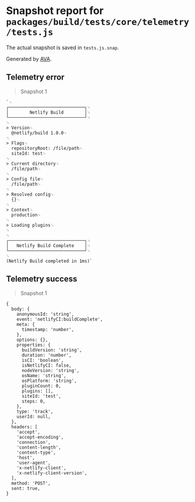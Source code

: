 # Snapshot report for `packages/build/tests/core/telemetry/tests.js`

The actual snapshot is saved in `tests.js.snap`.

Generated by [AVA](https://ava.li).

## Telemetry error

> Snapshot 1

    `␊
    ┌─────────────────────────────┐␊
    │        Netlify Build        │␊
    └─────────────────────────────┘␊
    ␊
    > Version␊
      @netlify/build 1.0.0␊
    ␊
    > Flags␊
      repositoryRoot: /file/path␊
      siteId: test␊
    ␊
    > Current directory␊
      /file/path␊
    ␊
    > Config file␊
      /file/path␊
    ␊
    > Resolved config␊
      {}␊
    ␊
    > Context␊
      production␊
    ␊
    > Loading plugins␊
    ␊
    ␊
    ┌─────────────────────────────┐␊
    │   Netlify Build Complete    │␊
    └─────────────────────────────┘␊
    ␊
    (Netlify Build completed in 1ms)`

## Telemetry success

> Snapshot 1

    {
      body: {
        anonymousId: 'string',
        event: 'netlifyCI:buildComplete',
        meta: {
          timestamp: 'number',
        },
        options: {},
        properties: {
          buildVersion: 'string',
          duration: 'number',
          isCI: 'boolean',
          isNetlifyCI: false,
          nodeVersion: 'string',
          osName: 'string',
          osPlatform: 'string',
          pluginCount: 0,
          plugins: [],
          siteId: 'test',
          steps: 0,
        },
        type: 'track',
        userId: null,
      },
      headers: [
        'accept',
        'accept-encoding',
        'connection',
        'content-length',
        'content-type',
        'host',
        'user-agent',
        'x-netlify-client',
        'x-netlify-client-version',
      ],
      method: 'POST',
      sent: true,
    }
